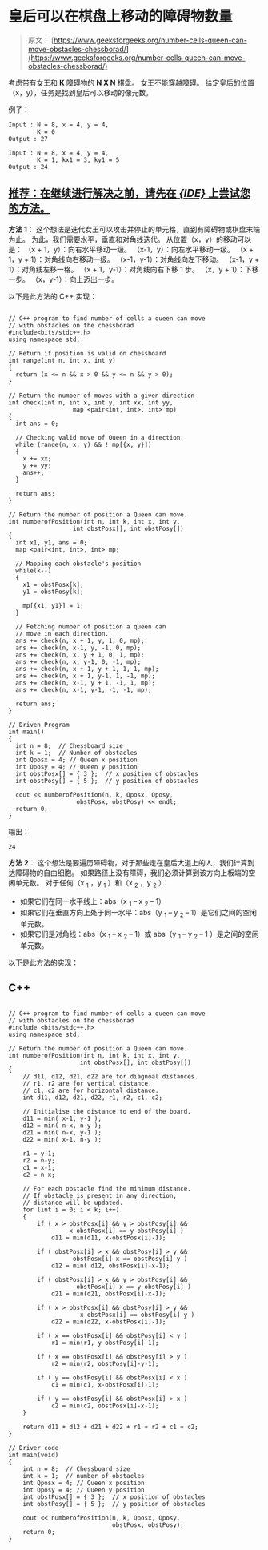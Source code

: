 # 皇后可以在棋盘上移动的障碍物数量

> 原文： [https://www.geeksforgeeks.org/number-cells-queen-can-move-obstacles-chessborad/](https://www.geeksforgeeks.org/number-cells-queen-can-move-obstacles-chessborad/)

考虑带有女王和 **K** 障碍物的 **N X N** 棋盘。 女王不能穿越障碍。 给定皇后的位置（x，y），任务是找到皇后可以移动的像元数。

例子：

```
Input : N = 8, x = 4, y = 4, 
        K = 0
Output : 27

Input : N = 8, x = 4, y = 4, 
        K = 1, kx1 = 3, ky1 = 5
Output : 24

```

## [推荐：在继续进行解决之前，请先在 ***<u>{IDE}</u>*** 上尝试您的方法。](https://ide.geeksforgeeks.org/)

**方法 1**：
这个想法是迭代女王可以攻击并停止的单元格，直到有障碍物或棋盘末端为止。 为此，我们需要水平，垂直和对角线迭代。 从位置（x，y）的移动可以是：
（x + 1，y）：向右水平移动一级。
（x-1，y）：向左水平移动一级。
（x + 1，y + 1）：对角线向右移动一级。
（x-1，y-1）：对角线向左下移动。
（x-1，y + 1）：对角线左移一格。
（x + 1，y-1）：对角线向右下移 1 步。
（x，y + 1）：下移一步。
（x，y-1）：向上迈出一步。

以下是此方法的 C++ 实现：

```

// C++ program to find number of cells a queen can move  
// with obstacles on the chessborad 
#include<bits/stdc++.h> 
using namespace std; 

// Return if position is valid on chessboard 
int range(int n, int x, int y) 
{ 
  return (x <= n && x > 0 && y <= n && y > 0); 
} 

// Return the number of moves with a given direction 
int check(int n, int x, int y, int xx, int yy,  
                  map <pair<int, int>, int> mp) 
{ 
  int ans = 0; 

  // Checking valid move of Queen in a direction. 
  while (range(n, x, y) && ! mp[{x, y}]) 
  { 
    x += xx; 
    y += yy; 
    ans++; 
  } 

  return ans; 
} 

// Return the number of position a Queen can move. 
int numberofPosition(int n, int k, int x, int y,  
                  int obstPosx[], int obstPosy[]) 
{ 
  int x1, y1, ans = 0; 
  map <pair<int, int>, int> mp; 

  // Mapping each obstacle's position 
  while(k--) 
  { 
    x1 = obstPosx[k]; 
    y1 = obstPosy[k]; 

    mp[{x1, y1}] = 1; 
  } 

  // Fetching number of position a queen can 
  // move in each direction. 
  ans += check(n, x + 1, y, 1, 0, mp); 
  ans += check(n, x-1, y, -1, 0, mp); 
  ans += check(n, x, y + 1, 0, 1, mp); 
  ans += check(n, x, y-1, 0, -1, mp); 
  ans += check(n, x + 1, y + 1, 1, 1, mp); 
  ans += check(n, x + 1, y-1, 1, -1, mp); 
  ans += check(n, x-1, y + 1, -1, 1, mp); 
  ans += check(n, x-1, y-1, -1, -1, mp); 

  return ans; 
} 

// Driven Program 
int main() 
{ 
  int n = 8;  // Chessboard size 
  int k = 1;  // Number of obstacles 
  int Qposx = 4; // Queen x position 
  int Qposy = 4; // Queen y position 
  int obstPosx[] = { 3 };  // x position of obstacles 
  int obstPosy[] = { 5 };  // y position of obstacles 

  cout << numberofPosition(n, k, Qposx, Qposy,  
                   obstPosx, obstPosy) << endl; 
  return 0; 
} 

```

输出：

```
24

```

**方法 2**：
这个想法是要遍历障碍物，对于那些走在皇后大道上的人，我们计算到达障碍物的自由细胞。 如果路径上没有障碍，我们必须计算到该方向上板端的空闲单元数。
对于任何（x <sub>1</sub> ，y <sub>1</sub> ）和（x <sub>2</sub> ，y <sub>2</sub> ）：

*   如果它们在同一水平线上：abs（x <sub>1</sub> – x <sub>2</sub> – 1）
*   如果它们在垂直方向上处于同一水平：abs（y <sub>1</sub> – y <sub>2</sub> – 1）是它们之间的空闲单元数。
*   如果它们是对角线：abs（x <sub>1</sub> – x <sub>2</sub> – 1）或 abs（y <sub>1</sub> – y <sub>2</sub> – 1 ）是之间的空闲单元数。

以下是此方法的实现：

## C++ 

```

// C++ program to find number of cells a queen can move 
// with obstacles on the chessborad 
#include <bits/stdc++.h> 
using namespace std; 

// Return the number of position a Queen can move. 
int numberofPosition(int n, int k, int x, int y, 
                    int obstPosx[], int obstPosy[]) 
{ 
    // d11, d12, d21, d22 are for diagnoal distances. 
    // r1, r2 are for vertical distance. 
    // c1, c2 are for horizontal distance. 
    int d11, d12, d21, d22, r1, r2, c1, c2; 

    // Initialise the distance to end of the board. 
    d11 = min( x-1, y-1 ); 
    d12 = min( n-x, n-y ); 
    d21 = min( n-x, y-1 ); 
    d22 = min( x-1, n-y ); 

    r1 = y-1; 
    r2 = n-y; 
    c1 = x-1; 
    c2 = n-x; 

    // For each obstacle find the minimum distance. 
    // If obstacle is present in any direction, 
    // distance will be updated. 
    for (int i = 0; i < k; i++) 
    { 
        if ( x > obstPosx[i] && y > obstPosy[i] && 
                 x-obstPosx[i] == y-obstPosy[i] ) 
            d11 = min(d11, x-obstPosx[i]-1); 

        if ( obstPosx[i] > x && obstPosy[i] > y && 
                  obstPosx[i]-x == obstPosy[i]-y ) 
            d12 = min( d12, obstPosx[i]-x-1); 

        if ( obstPosx[i] > x && y > obstPosy[i] && 
                   obstPosx[i]-x == y-obstPosy[i] ) 
            d21 = min(d21, obstPosx[i]-x-1); 

        if ( x > obstPosx[i] && obstPosy[i] > y && 
                    x-obstPosx[i] == obstPosy[i]-y ) 
            d22 = min(d22, x-obstPosx[i]-1); 

        if ( x == obstPosx[i] && obstPosy[i] < y ) 
            r1 = min(r1, y-obstPosy[i]-1); 

        if ( x == obstPosx[i] && obstPosy[i] > y ) 
            r2 = min(r2, obstPosy[i]-y-1); 

        if ( y == obstPosy[i] && obstPosx[i] < x ) 
            c1 = min(c1, x-obstPosx[i]-1); 

        if ( y == obstPosy[i] && obstPosx[i] > x ) 
            c2 = min(c2, obstPosx[i]-x-1); 
    } 

    return d11 + d12 + d21 + d22 + r1 + r2 + c1 + c2; 
} 

// Driver code 
int main(void) 
{ 
    int n = 8;  // Chessboard size 
    int k = 1;  // number of obstacles 
    int Qposx = 4; // Queen x position 
    int Qposy = 4; // Queen y position 
    int obstPosx[] = { 3 };  // x position of obstacles 
    int obstPosy[] = { 5 };  // y position of obstacles 

    cout << numberofPosition(n, k, Qposx, Qposy, 
                             obstPosx, obstPosy); 
    return 0; 
} 

```
